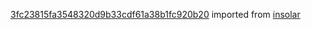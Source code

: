 [3fc23815fa3548320d9b33cdf61a38b1fc920b20](https://github.com/insolar/insolar/commit/3fc23815fa3548320d9b33cdf61a38b1fc920b20) imported from [insolar](https://github.com/insolar/insolar)
